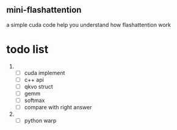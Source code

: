 ## mini-flashattention
a simple cuda code help you understand how flashattention work


# todo list
1. - [ ] cuda implement
   - [ ] c++ api
   - [ ] qkvo struct
   - [ ] gemm
   - [ ] softmax
   - [ ] compare with right answer
2. - [ ] python warp
